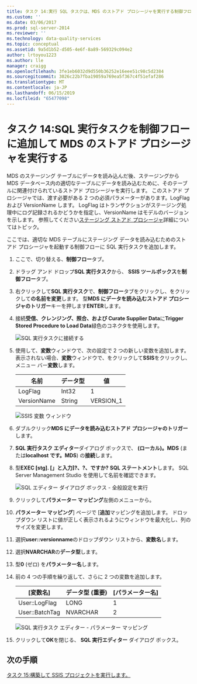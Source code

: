 ```yaml
---
title: タスク 14:実行 SQL タスクは、MDS のストアド プロシージャを実行する制御フローを追加 |Microsoft Docs
ms.custom: ''
ms.date: 03/06/2017
ms.prod: sql-server-2014
ms.reviewer: ''
ms.technology: data-quality-services
ms.topic: conceptual
ms.assetid: 9a5d1b52-d505-4e6f-8a89-569329c094e2
author: lrtoyou1223
ms.author: lle
manager: craigg
ms.openlocfilehash: 3fe1eb6032d9d550b36252e16eee51c98c5d2384
ms.sourcegitcommit: 3026c22b7fba19059a769ea5f367c4f51efaf286
ms.translationtype: MT
ms.contentlocale: ja-JP
ms.lasthandoff: 06/15/2019
ms.locfileid: "65477098"
---
```

# <a name="task-14-adding-execute-sql-task-to-control-flow-to-run-the-stored-procedure-for-mds"></a>タスク 14:SQL 実行タスクを制御フローに追加して MDS のストアド プロシージャを実行する
  MDS のステージング テーブルにデータを読み込んだ後、ステージングから MDS データベース内の適切なテーブルにデータを読み込むために、そのテーブルに関連付けられているストアド プロシージャを実行します。 このストアド プロシージャでは、渡す必要がある 2 つの必須パラメーターがあります。LogFlag および VersionName します。 LogFlag はトランザクションがステージング処理中にログ記録されるかどうかを指定し、VersionName はモデルのバージョンを示します。 参照してください[ステージング ストアド プロシージャ](https://msdn.microsoft.com/library/hh231028.aspx)詳細についてはトピック。  
  
 ここでは、適切な MDS テーブルにステージング データを読み込むためのストアド プロシージャを起動する制御フローに SQL 実行タスクを追加します。  
  
1.  ここで、切り替える、**制御フロー**タブ。  
  
2.  ドラッグ アンド ドロップ**SQL 実行タスク**から、 **SSIS ツールボックス**を**制御フロー**タブ。  
  
3.  右クリックして**SQL 実行タスク**で、**制御フロー**タブをクリックし、をクリックして**の名前を変更**します。 型**MDS にデータを読み込むストアド プロシージャのトリガー**キーを押します**ENTER**します。  
  
4.  接続**受信、クレンジング、照合、および Curate Supplier Data**に**Trigger Stored Procedure to Load Data**緑色のコネクタを使用します。  
  
     ![SQL 実行タスクに接続する](../../2014/tutorials/media/et-addingesqltasktocftorunthespformds-01.jpg "SQL 実行タスクに接続します。")  
  
5.  使用して、**変数**ウィンドウで、次の設定で 2 つの新しい変数を追加します。 表示されない場合、**変数**ウィンドウで、をクリックして**SSIS**をクリックし、メニュー バー**変数**します。  
  
    |名前|データ型|値|  
    |----------|---------------|-----------|  
    |LogFlag|Int32|1|  
    |VersionName|String|VERSION_1|  
  
     ![SSIS 変数 ウィンドウ](../../2014/tutorials/media/et-addingesqltasktocftorunthespformds-02.jpg "SSIS 変数 ウィンドウ")  
  
6.  ダブルクリック**MDS にデータを読み込むストアド プロシージャのトリガー**します。  
  
7.  **SQL 実行タスク エディター**ダイアログ ボックスで、 **(ローカル)。MDS** (または**localhost です。MDS**) の**接続**します。  
  
8.  型**EXEC [stg]. [」と入力]?、?、ですか?** **SQL ステートメント**します。 SQL Server Management Studio を使用して名前を確認できます。  
  
     ![SQL エディター ダイアログ ボックス - 全般設定を実行](../../2014/tutorials/media/et-addingesqltasktocftorunthespformds-03.jpg "SQL エディター ダイアログ ボックス - 全般設定の実行")  
  
9. クリックして**パラメーター マッピング**左側のメニューから。  
  
10. **パラメーター マッピング**] ページで [**追加**マッピングを追加します。 ドロップダウン リストに値が正しく表示されるようにウィンドウを最大化し、列のサイズを変更します。  
  
11. 選択**user::versionname**のドロップダウン リストから、**変数名**します。  
  
12. 選択**NVARCHAR**の**データ型**します。  
  
13. 型**0** (ゼロ) を**パラメーター名**します。  
  
14. 前の 4 つの手順を繰り返して、さらに 2 つの変数を追加します。  
  
    |[変数名]|データ型 (重要)|[パラメーター名]|  
    |-------------------|-----------------------------|--------------------|  
    |User::LogFlag|LONG|1|  
    |User::BatchTag|NVARCHAR|2|  
  
     ![SQL 実行タスク エディター - パラメーター マッピング](../../2014/tutorials/media/et-addingesqltasktocftorunthespformds-04.jpg "SQL 実行タスク エディター - パラメーター マッピング")  
  
15. クリックして**OK**を閉じる、 **SQL 実行エディター**  ダイアログ ボックス。  
  
## <a name="next-step"></a>次の手順  
 [タスク 15:構築して SSIS プロジェクトを実行します。](../../2014/tutorials/task-15-building-and-running-the-ssis-project.md)  
  
  
